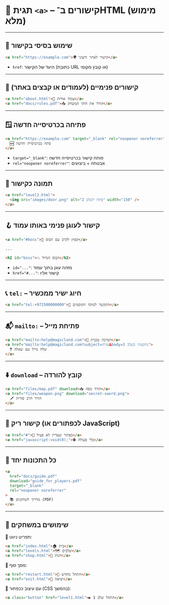 # 🔗 תגית `<a>` – קישורים ב־HTML (מימוש מלא)

---

## 🧱 שימוש בסיסי בקישור

```html
<a href="https://example.com">🌍 קישור לאתר חיצוני</a>
````

* `href`: היעד של הקישור (כתובת URL או קובץ מקומי)

---

## 📂 קישורים פנימיים (לעמודים או קבצים באתר)

```html
<a href="about.html">📄 עמוד אודות</a>
<a href="docs/rules.pdf">📥 הורד את חוקי המשחק</a>
```

---

## 🪟 פתיחה בכרטיסייה חדשה

```html
<a href="https://example.com" target="_blank" rel="noopener noreferrer">
  🆕 פתח בכרטיסייה חדשה
</a>
```

* `target="_blank"`: פותח קישור בכרטיסייה חדשה
* `rel="noopener noreferrer"`: אבטחה + ביצועים

---

## 📸 תמונה כקישור

```html
<a href="level2.html">
  <img src="images/door.png" alt="פתח לשלב 2" width="150" />
</a>
```

---

## 🪝 קישור לעוגן פנימי באותו עמוד

```html
<a href="#boss">🏃 קפוץ לקרב עם הבוס</a>

...

<h2 id="boss">💥 הבוס הגדול</h2>
```

* `id="..."`: מזהה עוגן בתוך עמוד
* `href="#..."`: קישור אליו

---

## 📞 `tel:` – חיוג ישיר ממכשיר

```html
<a href="tel:+972500000000">📱 התקשר למוקד הקוסמים</a>
```

---

## 📬 `mailto:` – פתיחת מייל

```html
<a href="mailto:help@magicland.com">📧 תמיכה טכנית</a>
<a href="mailto:help@magicland.com?subject=עזרה&body=נתקעתי בשלב 3">
  ❓ שלח מייל עם שאלה
</a>
```

---

## ⬇️ `download` – קובץ להורדה

```html
<a href="files/map.pdf" download>📥 הורד מפה</a>
<a href="files/weapon.png" download="secret-sword.png">
  🗡️ הורד חרב סודית
</a>
```

---

## 🔄 קישור ריק (לכפתורים או JavaScript)

```html
<a href="#">🔘 כפתור שעדיין לא פעיל</a>
<a href="javascript:void(0);">⛔ בלי פעולה</a>
```

---

## 🧪 כל התכונות יחד

```html
<a
  href="docs/guide.pdf"
  download="guide_for_players.pdf"
  target="_blank"
  rel="noopener noreferrer"
>
  📚 מדריך לשחקנים (PDF)
</a>
```

---

## 🧩 שימושים במשחקים

🔸 תפריט ניווט:

```html
<a href="index.html">🏠 בית</a>
<a href="levels.html">🗺️ שלבים</a>
<a href="shop.html">🛒 חנות</a>
```

🔸 מסך סוף:

```html
<a href="restart.html">🔁 התחל מחדש</a>
<a href="exit.html">🚪 יציאה</a>
```

🔸 עם עיצוב ככפתור (CSS בהמשך):

```html
<a class="button" href="level1.html">▶️ התחל שלב 1</a>
```
